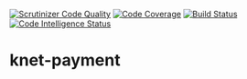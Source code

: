 [![Scrutinizer Code Quality](https://scrutinizer-ci.com/g/developh/knet-payment/badges/quality-score.png?b=master)](https://scrutinizer-ci.com/g/developh/knet-payment/?branch=master)
[![Code Coverage](https://scrutinizer-ci.com/g/developh/knet-payment/badges/coverage.png?b=master)](https://scrutinizer-ci.com/g/developh/knet-payment/?branch=master)
[![Build Status](https://scrutinizer-ci.com/g/developh/knet-payment/badges/build.png?b=master)](https://scrutinizer-ci.com/g/developh/knet-payment/build-status/master)
[![Code Intelligence Status](https://scrutinizer-ci.com/g/developh/knet-payment/badges/code-intelligence.svg?b=master)](https://scrutinizer-ci.com/code-intelligence)

# knet-payment
